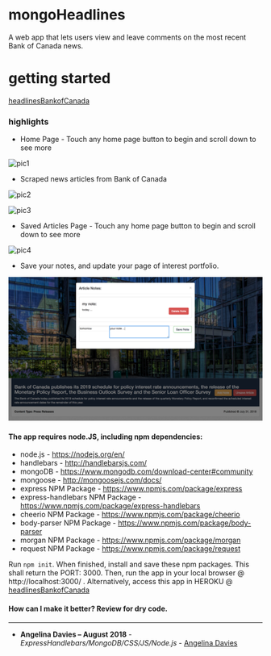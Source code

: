 # mongoHeadlines
A web app that lets users view and leave comments on the most recent Bank of Canada news. 

# getting started
[headlinesBankofCanada](https://headlinesbankofcanada.herokuapp.com/) 


### highlights

* Home Page - Touch any home page button to begin and scroll down to see more

![pic1](public/assets/img/pic1.png)

* Scraped news articles from Bank of Canada

![pic2](public/assets/img/pic2.png)

![pic3](public/assets/images/pic3.png)

* Saved Articles Page - Touch any home page button to begin and scroll down to see more

![pic4](public/assets/img/pic4.png)

* Save your notes, and update your page of interest portfolio. 

![pic5](public/assets/img/pic5.png)


#### The app requires node.JS, including npm dependencies:

* node.js - https://nodejs.org/en/
* handlebars - http://handlebarsjs.com/
* mongoDB - https://www.mongodb.com/download-center#community
* mongoose - http://mongoosejs.com/docs/
* express NPM Package - https://www.npmjs.com/package/express
* express-handlebars NPM Package - https://www.npmjs.com/package/express-handlebars
* cheerio NPM Package - https://www.npmjs.com/package/cheerio
* body-parser NPM Package - https://www.npmjs.com/package/body-parser
* morgan NPM Package - https://www.npmjs.com/package/morgan
* request NPM Package - https://www.npmjs.com/package/request


Run `npm init`. When finished, install and save these npm packages. This shall return the PORT: 3000. Then, run the app in your local browser @ http://localhost:3000/ . Alternatively, access this app in HEROKU @ 
[headlinesBankofCanada](https://headlinesbankofcanada.herokuapp.com/) 


#### How can I make it better? Review for dry code.

---

* **Angelina Davies – August 2018** - *ExpressHandlebars/MongoDB/CSS/JS/Node.js* - [Angelina Davies](https://github.com/angelyna)

